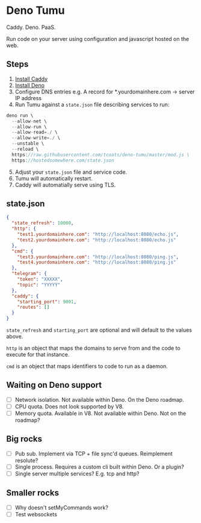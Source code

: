 # Deno Tumu

Caddy. Deno. PaaS.

Run code on your server using configuration and javascript hosted on the web.

## Steps

1. [Install Caddy](https://caddyserver.com)
2. [Install Deno](https://deno.land)
3. Configure DNS entries e.g. A record for *.yourdomainhere.com -> server IP address
4. Run Tumu against a `state.json` file describing services to run:
  ```javascript
  deno run \
    --allow-net \
    --allow-run \
    --allow-read=./ \
    --allow-write=./ \
    --unstable \
    --reload \
    https://raw.githubusercontent.com/tcoats/deno-tumu/master/mod.js \
    https://hostedsomewhere.com/state.json
  ```
5. Adjust your `state.json` file and service code.
6. Tumu will automatically restart.
7. Caddy will automatially serve using TLS.

## state.json

```json
{
  "state_refresh": 10000,
  "http": {
    "test1.yourdomainhere.com": "http://localhost:8080/echo.js",
    "test2.yourdomainhere.com": "http://localhost:8080/echo.js"
  },
  "cmd": {
    "test3.yourdomainhere.com": "http://localhost:8080/ping.js",
    "test4.yourdomainhere.com": "http://localhost:8080/ping.js"
  },
  "telegram": {
    "token": "XXXXX",
    "topic": "YYYYY"
  },
  "caddy": {
    "starting_port": 9001,
    "routes": []
  }
}
```

`state_refresh` and `starting_port` are optional and will default to the values above.

`http` is an object that maps the domains to serve from and the code to execute for that instance.

`cmd` is an object that maps identifiers to code to run as a daemon.

## Waiting on Deno support

- [ ] Network isolation. Not available within Deno. On the Deno roadmap.
- [ ] CPU quota. Does not look supported by V8.
- [ ] Memory quota. Available in V8. Not available within Deno. Not on the roadmap?

## Big rocks

- [ ] Pub sub. Implement via TCP + file sync'd queues. Reimplement resolute?
- [ ] Single process. Requires a custom cli built within Deno. Or a plugin?
- [ ] Single server multiple services? E.g. tcp and http?

## Smaller rocks

- [ ] Why doesn't setMyCommands work?
- [ ] Test websockets
